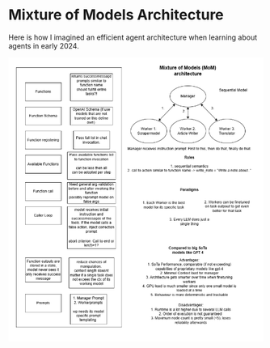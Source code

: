 # Mixture of Models Architecture

Here is how I imagined an efficient agent architecture
when learning about agents in early 2024.

![MoM](mixture-of-models.png)